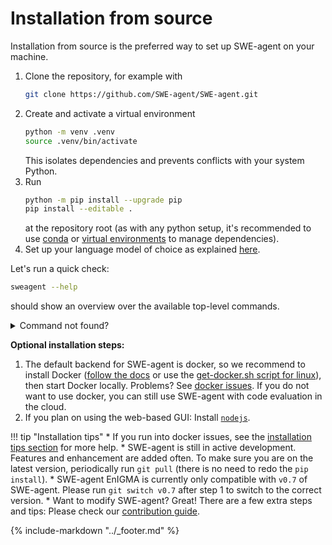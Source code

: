 # Installation from source

Installation from source is the preferred way to set up SWE-agent on your machine.

1. Clone the repository, for example with
    ```bash
    git clone https://github.com/SWE-agent/SWE-agent.git
    ```
2. Create and activate a virtual environment
    ```bash
    python -m venv .venv
    source .venv/bin/activate
    ```
    This isolates dependencies and prevents conflicts with your system Python.
3. Run
    ```bash
    python -m pip install --upgrade pip
    pip install --editable .
    ```
    at the repository root (as with any python setup, it's recommended to use [conda][] or [virtual environments][] to manage dependencies).
4. Set up your language model of choice as explained [here](keys.md).

Let's run a quick check:

```bash
sweagent --help
```

should show an overview over the available top-level commands.

<details>
<summary>Command not found?</summary>

You might also try <code>python -m sweagent</code>. If this also doesn't work,
please check with <code>which python</code> that you're using the same python as
when you installed SWE-agent.

</details>

**Optional installation steps:**

1. The default backend for SWE-agent is docker, so we recommend to install Docker
   ([follow the docs](https://github.com/docker/docker-install) or use the [get-docker.sh script for linux](https://github.com/docker/docker-install)),
   then start Docker locally. Problems? See [docker issues](tips.md#docker).
   If you do not want to use docker, you can still use SWE-agent with code evaluation in the cloud.
2. If you plan on using the web-based GUI: Install [`nodejs`][nodejs-install].

[nodejs-install]: https://docs.npmjs.com/downloading-and-installing-node-js-and-npm

!!! tip "Installation tips"
    * If you run into docker issues, see the [installation tips section](tips.md) for more help.
    * SWE-agent is still in active development. Features and enhancement are added often.
    To make sure you are on the latest version, periodically run `git pull`
    (there is no need to redo the `pip install`).
    * SWE-agent EnIGMA is currently only compatible with `v0.7` of SWE-agent. Please run `git switch v0.7` after step 1 to switch to the correct version.
    * Want to modify SWE-agent? Great! There are a few extra steps and tips:
    Please check our [contribution guide](../dev/contribute.md).

[conda]: https://docs.conda.io/en/latest/
[virtual environments]: https://realpython.com/python-virtual-environments-a-primer/

{% include-markdown "../_footer.md" %}
